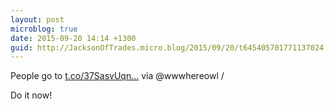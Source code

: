 ```yaml
---
layout: post
microblog: true
date: 2015-09-20 14:14 +1300
guid: http://JacksonOfTrades.micro.blog/2015/09/20/t645405701771137024.html
---
```

People go to [t.co/37SasvUqn...](http://t.co/37SasvUqnd) via @wwwhereowl /

Do it now!
